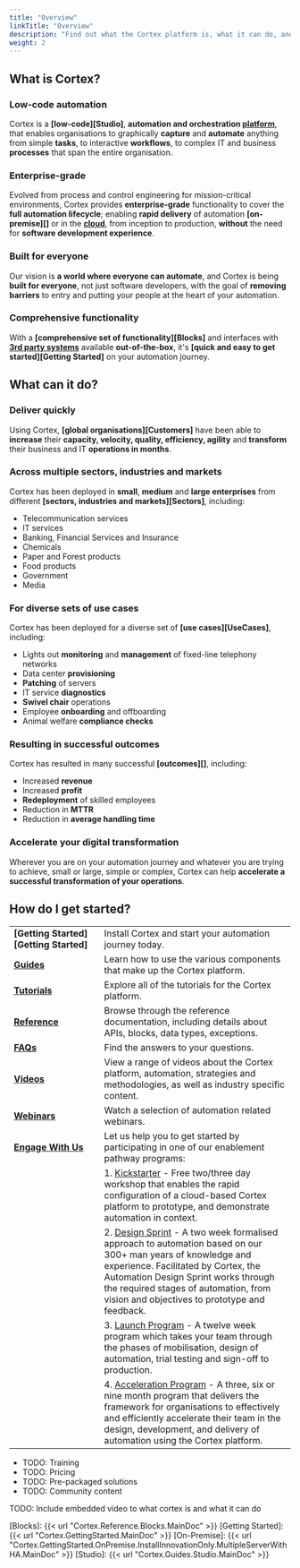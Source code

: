 ```yaml
---
title: "Overview"
linkTitle: "Overview"
description: "Find out what the Cortex platform is, what it can do, and how you can get started?"
weight: 2
---
```


## What is Cortex?

### Low-code automation

Cortex is a **[low-code][Studio]**, **automation and orchestration [platform](../TODO-platformarchitecture)**, that enables organisations to graphically **capture** and **automate** anything from simple **tasks**, to interactive **workflows**, to complex IT and business **processes** that span the entire organisation.

### Enterprise-grade

Evolved from process and control engineering for mission-critical environments, Cortex provides **enterprise-grade** functionality to cover the **full automation lifecycle**; enabling **rapid delivery** of automation **[on-premise][]** or in the **[cloud](../TODO-deploycloud)**, from inception to production, **without** the need for **software development experience**.

### Built for everyone

Our vision is **a world where everyone can automate**, and Cortex is being **built for everyone**, not just software developers, with the goal of **removing barriers** to entry and putting your people at the heart of your automation.

### Comprehensive functionality

With a **[comprehensive set of functionality][Blocks]** and interfaces with **[3rd party systems](../TODO-3rdpartysystems)** available **out-of-the-box**, it's **[quick and easy to get started][Getting Started]** on your automation journey.

## What can it do?

### Deliver quickly

Using Cortex, **[global organisations][Customers]** have been able to **increase** their **capacity, velocity, quality, efficiency, agility** and **transform** their business and IT **operations in months**.

### Across multiple sectors, industries and markets

Cortex has been deployed in **small**, **medium** and **large enterprises** from different **[sectors, industries and markets][Sectors]**, including:

* Telecommunication services
* IT services
* Banking, Financial Services and Insurance
* Chemicals
* Paper and Forest products
* Food products
* Government
* Media

### For diverse sets of use cases

Cortex has been deployed for a diverse set of **[use cases][UseCases]**, including:

* Lights out **monitoring** and **management** of fixed-line telephony networks
* Data center **provisioning**
* **Patching** of servers
* IT service **diagnostics**
* **Swivel chair** operations
* Employee **onboarding** and offboarding
* Animal welfare **compliance checks**

### Resulting in successful outcomes

Cortex has resulted in many successful **[outcomes][]**, including:

* Increased **revenue**
* Increased **profit**
* **Redeployment** of skilled employees
* Reduction in **MTTR**
* Reduction in **average handling time**

### Accelerate your digital transformation

Wherever you are on your automation journey and whatever you are trying to achieve, small or large, simple or complex, Cortex can help **accelerate a successful transformation of your operations**.

## How do I get started?

|||
|-----------|-------------|
|**[Getting&nbsp;Started][Getting Started]**|Install Cortex and start your automation journey today.|
|**[Guides](TODO)**|Learn how to use the various components that make up the Cortex platform.|
|**[Tutorials](TODO)**|Explore all of the tutorials for the Cortex platform.|
|**[Reference](TODO)**|Browse through the reference documentation, including details about APIs, blocks, data types, exceptions.|
|**[FAQs](TODO)**|Find the answers to your questions.|
|**[Videos](TODO)**|View a range of videos about the Cortex platform, automation, strategies and methodologies, as well as industry specific content.|
|**[Webinars](TODO)**|Watch a selection of automation related webinars.|
|**[Engage&nbsp;With&nbsp;Us](TODO)**|Let us help you to get started by participating in one of our enablement pathway programs:
||1. [Kickstarter](TODO) - Free two/three day workshop that enables the rapid configuration of a cloud-based Cortex platform to prototype, and demonstrate automation in context.|
||2. [Design Sprint](TODO) - A two week formalised approach to automation based on our 300+ man years of knowledge and experience. Facilitated by Cortex, the Automation Design Sprint works through the required stages of automation, from vision and objectives to prototype and feedback.|
||3. [Launch Program](TODO) - A twelve week program which takes your team through the phases of mobilisation, design of automation, trial testing and sign-off to production.|
||4. [Acceleration Program](TODO) - A three, six or nine month program that delivers the framework for organisations to effectively and efficiently accelerate their team in the design, development, and delivery of automation using the Cortex platform.|

* TODO: Training
* TODO: Pricing
* TODO: Pre-packaged solutions
* TODO: Community content

TODO: Include embedded video to what cortex is and what it can do

[Blocks]: {{< url "Cortex.Reference.Blocks.MainDoc" >}}
[Getting Started]: {{< url "Cortex.GettingStarted.MainDoc" >}}
[On-Premise]: {{< url "Cortex.GettingStarted.OnPremise.InstallInnovationOnly.MultipleServerWithHA.MainDoc" >}}
[Studio]: {{< url "Cortex.Guides.Studio.MainDoc" >}}
